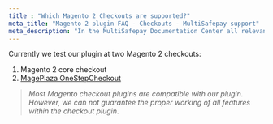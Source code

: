 ```yaml
---
title : "Which Magento 2 Checkouts are supported?"
meta_title: "Magento 2 plugin FAQ - Checkouts - MultiSafepay support"
meta_description: "In the MultiSafepay Documentation Center all relevant information regarding our Plugins and API. As well as Support pages for Payment Method, Tools and General Questions. You can also find the contact details of our Support Team and Integration Team."
---
```


Currently we test our plugin at two Magento 2 checkouts:  
1. Magento 2 core checkout  
2. [MagePlaza OneStepCheckout](https://www.mageplaza.com/magento-2-one-step-checkout-extension/)

>_Most Magento checkout plugins are compatible with our plugin. However, we can not guarantee the proper working of all features within the checkout plugin_.
